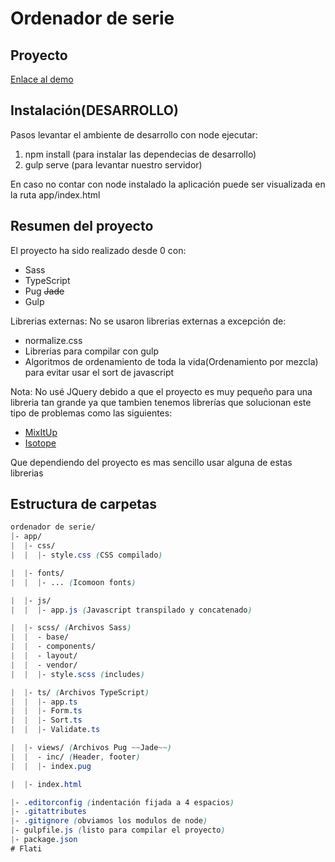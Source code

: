 Ordenador de serie
=====================

Proyecto
-------------------
[Enlace al demo](https://renzotev.github.io/ordenamiento/app/index.html)

Instalación(DESARROLLO)
-----------------------
Pasos levantar el ambiente de desarrollo con node ejecutar:

1. npm install (para instalar las dependecias de desarrollo)
2. gulp serve (para levantar nuestro servidor)

En caso no contar con node instalado la aplicación puede ser visualizada en la ruta app/index.html

Resumen del proyecto
--------------------
El proyecto ha sido realizado desde 0 con:
* Sass
* TypeScript
* Pug ~~Jade~~
* Gulp

Librerias externas:
No se usaron librerias externas a excepción de:
* normalize.css
* Librerias para compilar con gulp
* Algoritmos de ordenamiento de toda la vida(Ordenamiento por mezcla) para evitar usar el sort de javascript

Nota:
No usé JQuery debido a que el proyecto es muy pequeño para una libreria tan grande ya que tambien tenemos librerías que solucionan este tipo de problemas como las siguientes:

* [MixItUp](https://www.kunkalabs.com/mixitup/)
* [Isotope](http://isotope.metafizzy.co/)

Que dependiendo del proyecto es mas sencillo usar alguna de estas librerias

Estructura de carpetas
----------------------

```scss
ordenador de serie/
|- app/
|  |- css/
|  |  |- style.css (CSS compilado)

|  |- fonts/
|  |  |- ... (Icomoon fonts)

|  |- js/
|  |  |- app.js (Javascript transpilado y concatenado)

|  |- scss/ (Archivos Sass)
|  |  - base/
|  |  - components/
|  |  - layout/
|  |  - vendor/
|  |  |- style.scss (includes)

|  |- ts/ (Archivos TypeScript)
|  |  |- app.ts
|  |  |- Form.ts
|  |  |- Sort.ts
|  |  |- Validate.ts

|  |- views/ (Archivos Pug ~~Jade~~)
|  |  - inc/ (Header, footer)
|  |  |- index.pug 

|  |- index.html

|- .editorconfig (indentación fijada a 4 espacios)
|- .gitattributes
|- .gitignore (obviamos los modulos de node)
|- gulpfile.js (listo para compilar el proyecto)
|- package.json
# Flati
